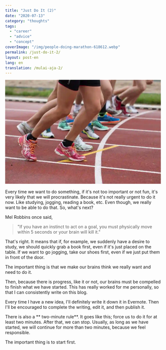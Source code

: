 ```yaml
---
title: "Just Do It (2)"
date: "2020-07-13"
category: "thoughts"
tags:
  - "career"
  - "advice"
  - "concept"
coverImage: "/img/people-doing-marathon-618612.webp"
permalink: /just-do-it-2/
layout: post-en
lang: en
translation: /mulai-aja-2/
---
```


![](/img/people-doing-marathon-618612.webp)

Every time we want to do something, if it's not too important or not fun, it's very likely that we will procrastinate. Because it's not really urgent to do it now. Like studying, jogging, reading a book, etc. Even though, we really want to be able to do that. So, what's next?

Mel Robbins once said,

> "If you have an instinct to act on a goal, you must physically move within 5 seconds or your brain will kill it."

That's right. It means that if, for example, we suddenly have a desire to study, we should quickly grab a book first, even if it's just placed on the table. If we want to go jogging, take our shoes first, even if we just put them in front of the door.

The important thing is that we make our brains think we really want and need to do it.

Then, because there is progress, like it or not, our brains must be compelled to finish what we have started. This has really worked for me personally, so that I can consistently write on this blog.

Every time I have a new idea, I'll definitely write it down it in Evernote. Then I'll be encouraged to complete the writing, edit it, and then publish it.

There is also a ** two-minute rule**. It goes like this; force us to do it for at least two minutes. After that, we can stop. Usually, as long as we have started, we will continue for more than two minutes, because we feel responsible.

The important thing is to start first.
